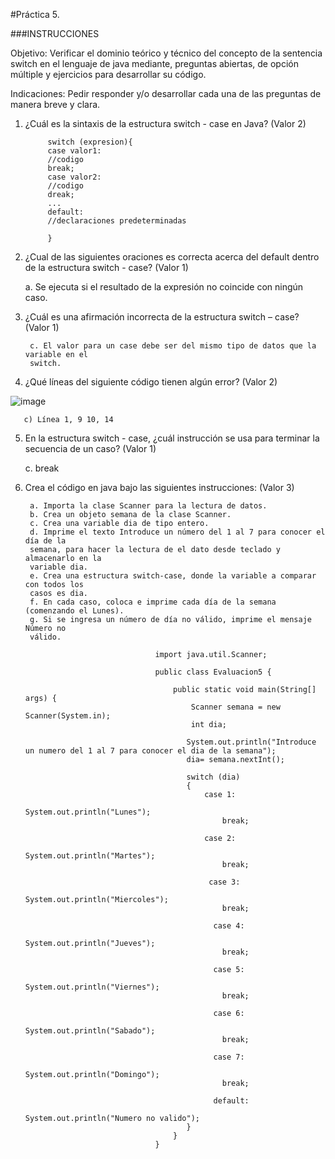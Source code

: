 #Práctica 5.

###INSTRUCCIONES

Objetivo: Verificar el dominio teórico y técnico del concepto de la sentencia switch
en el lenguaje de java mediante, preguntas abiertas, de opción múltiple y ejercicios para
desarrollar su código.

Indicaciones: Pedir responder y/o desarrollar cada una de las preguntas de manera
breve y clara.

1. ¿Cuál es la sintaxis de la estructura switch - case en Java? (Valor 2)

            switch (expresion){
            case valor1:
            //codigo
            break;
            case valor2:
            //codigo
            dreak;
            ...
            default:
            //declaraciones predeterminadas
            
            }

2. ¿Cual de las siguientes oraciones es correcta acerca del default dentro de la
estructura switch - case? (Valor 1)

      a. Se ejecuta si el resultado de la expresión no coincide con ningún caso.
   
      
3. ¿Cuál es una afirmación incorrecta de la estructura switch – case? (Valor 1)


        c. El valor para un case debe ser del mismo tipo de datos que la variable en el
        switch.
        
     
4. ¿Qué líneas del siguiente código tienen algún error? (Valor 2)

![image](https://user-images.githubusercontent.com/91554777/176980099-2bf4ede3-0c22-49af-9bc5-0d2f09f81976.png)

       c) Línea 1, 9 10, 14
      
 5. En la estructura switch - case, ¿cuál instrucción se usa para terminar la secuencia
de un caso? (Valor 1)

      
      c. break
      
      
6. Crea el código en java bajo las siguientes instrucciones: (Valor 3)

        a. Importa la clase Scanner para la lectura de datos.
        b. Crea un objeto semana de la clase Scanner.
        c. Crea una variable dia de tipo entero.
        d. Imprime el texto Introduce un número del 1 al 7 para conocer el día de la
        semana, para hacer la lectura de el dato desde teclado y almacenarlo en la
        variable dia.
        e. Crea una estructura switch-case, donde la variable a comparar con todos los
        casos es dia.
        f. En cada caso, coloca e imprime cada día de la semana (comenzando el Lunes).
        g. Si se ingresa un número de día no válido, imprime el mensaje Número no
        válido.
        
                                    import java.util.Scanner;

                                    public class Evaluacion5 {

                                        public static void main(String[] args) {
                                            Scanner semana = new Scanner(System.in);
                                            int dia;

                                           System.out.println("Introduce un numero del 1 al 7 para conocer el dia de la semana");
                                           dia= semana.nextInt();

                                           switch (dia)
                                           {
                                               case 1:
                                                   System.out.println("Lunes");
                                                   break;

                                               case 2:
                                                   System.out.println("Martes");
                                                   break;

                                                case 3:
                                                   System.out.println("Miercoles");
                                                   break;

                                                 case 4:
                                                   System.out.println("Jueves");
                                                   break;

                                                 case 5:
                                                   System.out.println("Viernes");
                                                   break;

                                                 case 6:
                                                   System.out.println("Sabado");
                                                   break;

                                                 case 7:
                                                   System.out.println("Domingo");
                                                   break;

                                                 default:
                                                     System.out.println("Numero no valido");
                                           }
                                        }
                                    }

